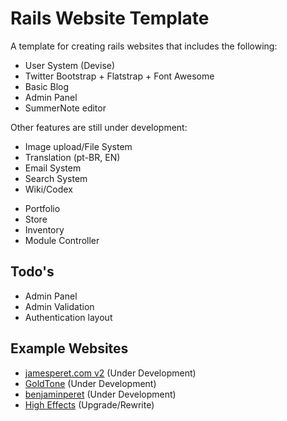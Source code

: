 # Rails Website Template

A template for creating rails websites that includes the following:

* User System (Devise)
* Twitter Bootstrap + Flatstrap + Font Awesome
* Basic Blog
* Admin Panel
* SummerNote editor

Other features are still under development:

* Image upload/File System
* Translation (pt-BR, EN)
* Email System
* Search System
* Wiki/Codex
- Portfolio
- Store
- Inventory
- Module Controller

## Todo's

* Admin Panel
* Admin Validation
* Authentication layout

## Example Websites

- [jamesperet.com v2](http://jamesperet.com) (Under Development)
- [GoldTone](http://goldtone.com) (Under Development)
- [benjaminperet](http://benjaminperet.com) (Under Development)
- [High Effects](http://higheffects.com.br) (Upgrade/Rewrite)

